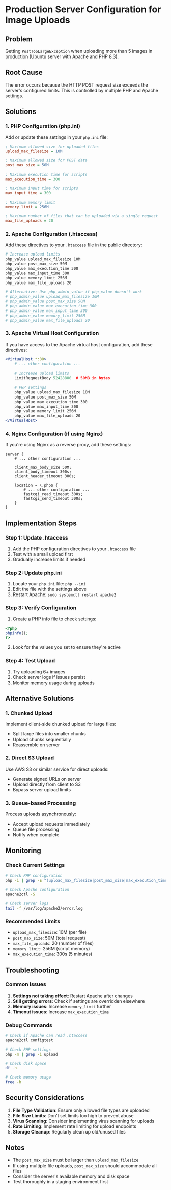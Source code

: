 # Production Server Configuration for Image Uploads

## Problem
Getting `PostTooLargeException` when uploading more than 5 images in production (Ubuntu server with Apache and PHP 8.3).

## Root Cause
The error occurs because the HTTP POST request size exceeds the server's configured limits. This is controlled by multiple PHP and Apache settings.

## Solutions

### 1. PHP Configuration (php.ini)
Add or update these settings in your `php.ini` file:

```ini
; Maximum allowed size for uploaded files
upload_max_filesize = 10M

; Maximum allowed size for POST data
post_max_size = 50M

; Maximum execution time for scripts
max_execution_time = 300

; Maximum input time for scripts
max_input_time = 300

; Maximum memory limit
memory_limit = 256M

; Maximum number of files that can be uploaded via a single request
max_file_uploads = 20
```

### 2. Apache Configuration (.htaccess)
Add these directives to your `.htaccess` file in the public directory:

```apache
# Increase upload limits
php_value upload_max_filesize 10M
php_value post_max_size 50M
php_value max_execution_time 300
php_value max_input_time 300
php_value memory_limit 256M
php_value max_file_uploads 20

# Alternative: Use php_admin_value if php_value doesn't work
# php_admin_value upload_max_filesize 10M
# php_admin_value post_max_size 50M
# php_admin_value max_execution_time 300
# php_admin_value max_input_time 300
# php_admin_value memory_limit 256M
# php_admin_value max_file_uploads 20
```

### 3. Apache Virtual Host Configuration
If you have access to the Apache virtual host configuration, add these directives:

```apache
<VirtualHost *:80>
    # ... other configuration ...
    
    # Increase upload limits
    LimitRequestBody 52428800  # 50MB in bytes
    
    # PHP settings
    php_value upload_max_filesize 10M
    php_value post_max_size 50M
    php_value max_execution_time 300
    php_value max_input_time 300
    php_value memory_limit 256M
    php_value max_file_uploads 20
</VirtualHost>
```

### 4. Nginx Configuration (if using Nginx)
If you're using Nginx as a reverse proxy, add these settings:

```nginx
server {
    # ... other configuration ...
    
    client_max_body_size 50M;
    client_body_timeout 300s;
    client_header_timeout 300s;
    
    location ~ \.php$ {
        # ... other configuration ...
        fastcgi_read_timeout 300s;
        fastcgi_send_timeout 300s;
    }
}
```

## Implementation Steps

### Step 1: Update .htaccess
1. Add the PHP configuration directives to your `.htaccess` file
2. Test with a small upload first
3. Gradually increase limits if needed

### Step 2: Update php.ini
1. Locate your `php.ini` file: `php --ini`
2. Edit the file with the settings above
3. Restart Apache: `sudo systemctl restart apache2`

### Step 3: Verify Configuration
1. Create a PHP info file to check settings:
```php
<?php
phpinfo();
?>
```
2. Look for the values you set to ensure they're active

### Step 4: Test Upload
1. Try uploading 6+ images
2. Check server logs if issues persist
3. Monitor memory usage during uploads

## Alternative Solutions

### 1. Chunked Upload
Implement client-side chunked upload for large files:
- Split large files into smaller chunks
- Upload chunks sequentially
- Reassemble on server

### 2. Direct S3 Upload
Use AWS S3 or similar service for direct uploads:
- Generate signed URLs on server
- Upload directly from client to S3
- Bypass server upload limits

### 3. Queue-based Processing
Process uploads asynchronously:
- Accept upload requests immediately
- Queue file processing
- Notify when complete

## Monitoring

### Check Current Settings
```bash
# Check PHP configuration
php -i | grep -E "(upload_max_filesize|post_max_size|max_execution_time|memory_limit)"

# Check Apache configuration
apache2ctl -S

# Check server logs
tail -f /var/log/apache2/error.log
```

### Recommended Limits
- `upload_max_filesize`: 10M (per file)
- `post_max_size`: 50M (total request)
- `max_file_uploads`: 20 (number of files)
- `memory_limit`: 256M (script memory)
- `max_execution_time`: 300s (5 minutes)

## Troubleshooting

### Common Issues
1. **Settings not taking effect**: Restart Apache after changes
2. **Still getting errors**: Check if settings are overridden elsewhere
3. **Memory issues**: Increase `memory_limit` further
4. **Timeout issues**: Increase `max_execution_time`

### Debug Commands
```bash
# Check if Apache can read .htaccess
apache2ctl configtest

# Check PHP settings
php -m | grep -i upload

# Check disk space
df -h

# Check memory usage
free -h
```

## Security Considerations

1. **File Type Validation**: Ensure only allowed file types are uploaded
2. **File Size Limits**: Don't set limits too high to prevent abuse
3. **Virus Scanning**: Consider implementing virus scanning for uploads
4. **Rate Limiting**: Implement rate limiting for upload endpoints
5. **Storage Cleanup**: Regularly clean up old/unused files

## Notes

- The `post_max_size` must be larger than `upload_max_filesize`
- If using multiple file uploads, `post_max_size` should accommodate all files
- Consider the server's available memory and disk space
- Test thoroughly in a staging environment first
